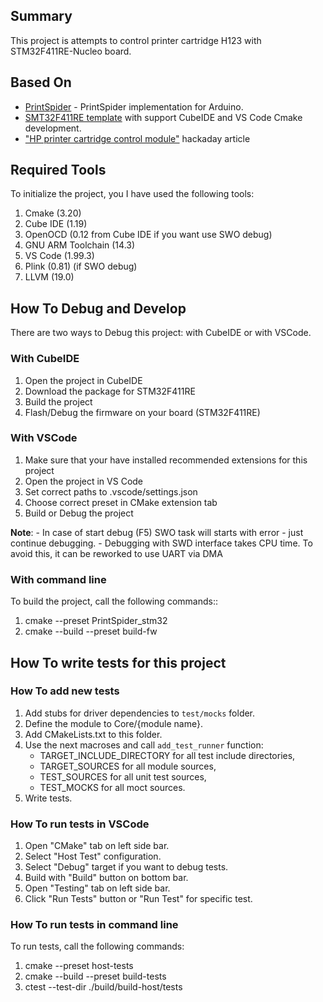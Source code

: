 ## Summary
This project is attempts to control printer cartridge H123 with STM32F411RE-Nucleo board.

## Based On
- [PrintSpider](https://github.com/lichnost/PrintSpider_Arduino) - PrintSpider implementation for Arduino.
- [SMT32F411RE template](https://github.com/Kostec/test_411RE) with support CubeIDE and VS Code Cmake development.
- ["HP printer cartridge control module"](https://hackaday.io/project/176931-hp-printer-cartridge-control-module/details) hackaday article

## Required Tools
To initialize the project, you I have used the following tools:
1. Cmake (3.20)
2. Cube IDE (1.19)
3. OpenOCD (0.12 from Cube IDE if you want use SWO debug)
4. GNU ARM Toolchain (14.3)
5. VS Code (1.99.3)
6. Plink (0.81) (if SWO debug)
7. LLVM (19.0)

## How To Debug and Develop
There are two ways to Debug this project: with CubeIDE or with VSCode.
### With CubeIDE
1. Open the project in CubeIDE
2. Download the package for STM32F411RE
3. Build the project
4. Flash/Debug the firmware on your board (STM32F411RE)

### With VSCode
1. Make sure that your have installed recommended extensions for this project
2. Open the project in VS Code
3. Set correct paths to .vscode/settings.json
4. Choose correct preset in CMake extension tab
5. Build or Debug the project

**Note**: 
    - In case of start debug (F5) SWO task will starts with error - just continue debugging.
    - Debugging with SWD interface takes CPU time. To avoid this, it can be reworked to use UART via DMA

### With command line
To build the project, call the following commands::
1. cmake --preset PrintSpider_stm32
2. cmake --build --preset build-fw



## How To write tests for this project

### How To add new tests
1. Add stubs for driver dependencies to `test/mocks` folder.
2. Define the module to Core/{module name}.
3. Add CMakeLists.txt to this folder.
4. Use the next macroses and call `add_test_runner` function:
    - TARGET_INCLUDE_DIRECTORY for all test include directories,
    - TARGET_SOURCES for all module sources,
    - TEST_SOURCES for all unit test sources,
    - TEST_MOCKS for all moct sources.
5. Write tests.

### How To run tests in VSCode
1. Open "CMake" tab on left side bar.
2. Select "Host Test" configuration.
3. Select "Debug" target if you want to debug tests.
4. Build with "Build" button on bottom bar.
5. Open "Testing" tab on left side bar.
6. Click "Run Tests" button or "Run Test" for specific test.

### How To run tests in command line
To run tests, call the following commands:
1. cmake --preset host-tests
2. cmake --build --preset build-tests
3. ctest --test-dir ./build/build-host/tests







